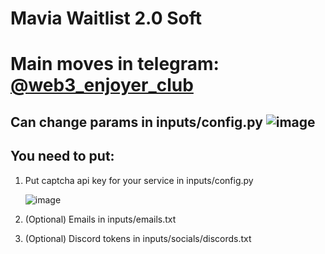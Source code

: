 # Mavia Waitlist 2.0 Soft
# Main <crypto/> moves in telegram: [@web3_enjoyer_club](https://t.me/+tdC-PXRzhnczNDli)

## Can change params in inputs/config.py ![image](https://github.com/MsLolita/mavia/assets/58307006/e20bb4bd-fd13-4199-8e30-e4364dac862c)

## You need to put:
 1. Put captcha api key for your service in inputs/config.py 

    ![image](https://github.com/MsLolita/mavia/assets/58307006/2370c490-4f11-4ae1-acdc-ff669c747202)

 2. (Optional) Emails in inputs/emails.txt 

 3. (Optional) Discord tokens in inputs/socials/discords.txt
